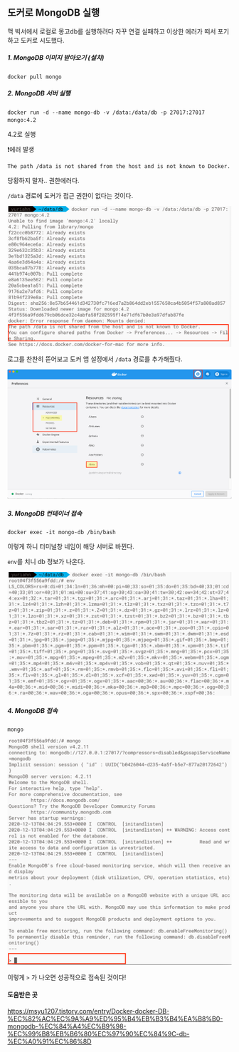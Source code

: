 ## 도커로 MongoDB 실행

맥 빅서에서 로컬로 몽고db를 실행하려다 자꾸 연결 실패하고 이상한 에러가 떠서 포기하고 도커로 시도했다.



##### 1. MongoDB 이미지 받아오기 (설치)

`docker pull mongo`



##### 2. MongoDB 서버 실행

`docker run -d --name mongo-db -v /data:/data/db -p 27017:27017 mongo:4.2`

4.2로 실행



❗️에러 발생

`The path /data is not shared from the host and is not known to Docker.`

당황하지 말자.. 권한에러다.

`/data` 경로에 도커가 접근 권한이 없다는 것이다.

![Screenshot_2020-12-13 13.19.32_hxK3hQ](https://github.com/uu29/TIL/blob/main/images/Screenshot_2020-12-13%2013.19.32_hxK3hQ.png?raw=true)

로그를 찬찬히 뜯어보고 도커 앱 설정에서 `/data` 경로를 추가해줬다.

![Screenshot_2020-12-13 13.28.45_k5R9Im](https://github.com/uu29/TIL/blob/main/images/Screenshot_2020-12-13%2013.28.45_k5R9Im.png?raw=true)



##### 3. MongoDB 컨테이너 접속

`docker exec -it mongo-db /bin/bash`

이렇게 하니 터미널창 네임이 해당 서버로 바뀐다.

`env`를 치니 db 정보가 나온다.

<img src="https://github.com/uu29/TIL/blob/main/images/Screenshot_2020-12-13%2013.33.26_ccRvoB.png?raw=true" alt="Screenshot_2020-12-13 13.33.26_ccRvoB" style="zoom:50%;" />

##### 4. MongoDB 접속

`mongo` 

<img src="https://github.com/uu29/TIL/blob/main/images/Screenshot_2020-12-13%2013.34.33_Y7a7Sr.png?raw=true" alt="Screenshot_2020-12-13 13.34.33_Y7a7Sr" style="zoom:50%;" />

이렇게 `>` 가 나오면 성공적으로 접속된 것이다!



#### 도움받은 곳

https://msyu1207.tistory.com/entry/Docker-docker-DB-%EC%82%AC%EC%9A%A9%ED%95%B4%EB%B3%B4%EA%B8%B0-mongodb-%EC%84%A4%EC%B9%98-%EC%99%B8%EB%B6%80%EC%97%90%EC%84%9C-db-%EC%A0%91%EC%86%8D